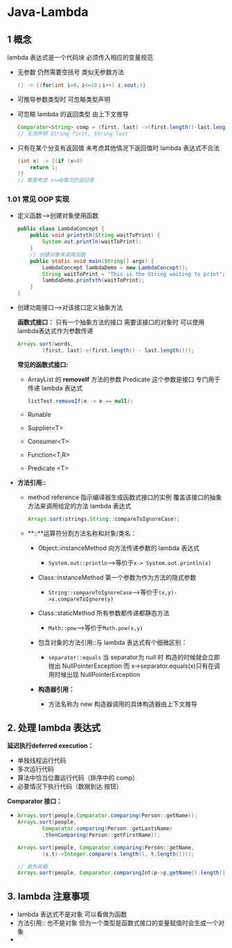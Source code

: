 # Java-Lambda

## 1 概念

lambda 表达式是一个代码块 必须传入相应的变量规范

- 无参数 仍然需要空括号 类似无参数方法

  ``` java
  () -> {(for(int i=0，i<=10；i++) i.sout;)}
  ```

- 可推导参数类型时 可忽略类型声明

- 可忽略 lambda 的返回类型 由上下文推导

  ``` java
  Comparator<String> comp = (first, last) ->(first.length()-last.length());
  // 无须声明 String first, String last
  ```

- 只有在某个分支有返回值 未考虑其他情况下返回值时 lambda 表达式不合法

  ``` java
  (int x) -> {(if (x>0) 
      return 1;
  )} 
  // 需要考虑 x<=0情况的返回值
  ```

  

### 1.01 常见 OOP 实现

- 定义函数——>创建对象使用函数

  ``` java
  public class LambdaConcept {
      public void printsth(String waitToPrint) {
          System.out.println(waitToPrint);
      }
      // 创建对象来调用函数
      public static void main(String[] args) {
          LambdaConcept lambdaDemo = new LambdaConcept();
          String waitToPrint = "This is the String waiting to print";
          lambdaDemo.printsth(waitToPrint);
      }
  }
  ```

- 创建功能接口——>对该接口定义抽象方法

  **函数式接口：** 只有一个抽象方法的接口 需要该接口的对象时 可以使用 lambda表达式作为参数传递

  ``` java
  Arrays.sort(words,
          (first, last)->(first.length() - last.length()));
  ```

  **常见的函数式接口:**

  - ArrayList 的 **removeIf** 方法的参数 Predicate 这个参数是接口 专门用于传递 lambda 表达式

    ``` java
    listTest.removeIf(e -> e == null);
    ```

  - Runable

  - Supplier\<T>

  - Consumer\<T>

  - Function<T,R>

  - Predicate \<T>







- **方法引用::**

  - method reference 指示编译器生成函数式接口的实例 覆盖该接口的抽象方法来调用给定的方法 lambda 表达式

    ```java
    Arrays.sort(strings,String::compareToIgnoreCase);
    ```

  - **::**运算符分割方法名称和对象/类名：

    - Object::instanceMethod 向方法传递参数的 lambda 表达式

      - `System.out::println`——>等价于`x-> System.out.println(x)`

    - Class::instanceMethod 第一个参数为作为方法的隐式参数

      - `String::compareToIgnoreCase`——>等价于`(x,y)->x.compareToIgnore(y)`

    - Class::staticMethod 所有参数都传递都静态方法

      - `Math::pow`——>等价于`Math.pow(x,y)`

      

      

      

    - 包含对象的方法引用::与 lambda 表达式有个细微区别：

      - `separator::equals` 当 separator为 null 时 构造的时候就会立即抛出 NullPointerException 而 x->separator.equals(x)只有在调用时候出现 NullPointerException

      

    - **构造器引用：**

      - 方法名称为 new  构造器调用的具体构造器由上下文推导

      



## 2. 处理 lambda 表达式

**延迟执行deferred execution：**

- 单独线程运行代码
- 多次运行代码
- 算法中恰当位置运行代码（排序中的 comp）
- 必要情况下执行代码（数据到达 按钮）



**Comparator 接口：**

- ```java
  Arrays.sort(people,Comparator.comparing(Person::getName));
  Arrays.sort(people,
          Comparator.comparing(Person::getLastsName)
          .thenComparing(Person::getFirstName));
  
  Arrays.sort(people, Comparator.comparing(Person::getName,
          (s,t)->Integer.compare(s.length(), t.length())));
  
  // 避免装箱
  Arrays.sort(people, Comparator.comparingInt(p->p.getName().length()));
  
  ```







## 3. lambda 注意事项

- lambda 表达式不是对象 可以看做为函数
- 方法引用:: 也不是对象 但为一个类型是函数式接口的变量赋值时会生成一个对象
- 